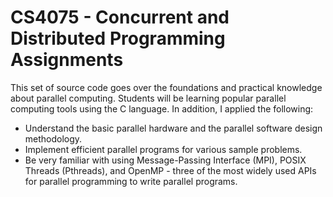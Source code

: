 # CS4075 - Concurrent and Distributed Programming Assignments

This set of source code goes over the foundations and practical knowledge about parallel computing. Students 
will be learning popular parallel computing tools using the C language. In addition, I applied the following:
* Understand the basic parallel hardware and the parallel software design methodology.
* Implement efficient parallel programs for various sample problems.
* Be very familiar with using Message-Passing Interface (MPI), POSIX Threads (Pthreads), and OpenMP - three of the most widely used APIs for parallel programming to write parallel programs.
